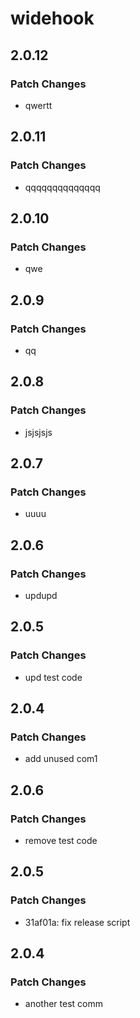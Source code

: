 # widehook

## 2.0.12

### Patch Changes

- qwertt

## 2.0.11

### Patch Changes

- qqqqqqqqqqqqqq

## 2.0.10

### Patch Changes

- qwe

## 2.0.9

### Patch Changes

- qq

## 2.0.8

### Patch Changes

- jsjsjsjs

## 2.0.7

### Patch Changes

- uuuu

## 2.0.6

### Patch Changes

- updupd

## 2.0.5

### Patch Changes

- upd test code

## 2.0.4

### Patch Changes

- add unused com1

## 2.0.6

### Patch Changes

- remove test code

## 2.0.5

### Patch Changes

- 31af01a: fix release script

## 2.0.4

### Patch Changes

- another test comm
